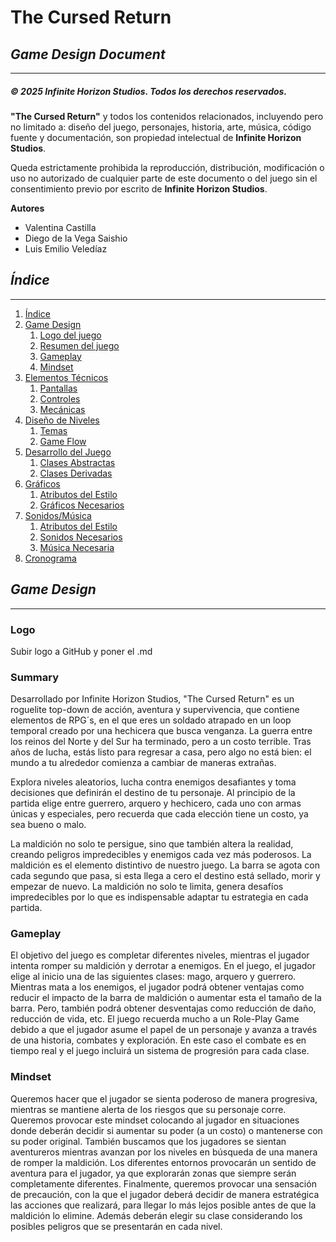 # **The Cursed Return**

## _Game Design Document_

---

##### **© 2025 Infinite Horizon Studios. Todos los derechos reservados.**

**"The Cursed Return"** y todos los contenidos relacionados, incluyendo pero no limitado a: diseño del juego, personajes, historia, arte, música, código fuente y documentación, son propiedad intelectual de **Infinite Horizon Studios**.

Queda estrictamente prohibida la reproducción, distribución, modificación o uso no autorizado de cualquier parte de este documento o del juego sin el consentimiento previo por escrito de **Infinite Horizon Studios**.

**Autores**
- Valentina Castilla
- Diego de la Vega Saishio
- Luis Emilio Veledíaz

##
## _Índice_

---

1. [Índice](#index)
2. [Game Design](#game-design)
    1. [Logo del juego](#logo)
    2. [Resumen del juego](#summary)
    3. [Gameplay](#gameplay)
    4. [Mindset](#mindset)
3. [Elementos Técnicos](#technical)
    1. [Pantallas](#screens)
    2. [Controles](#controls)
    3. [Mecánicas](#mechanics)
4. [Diseño de Niveles](#level-design)
    1. [Temas](#themes)
    2. [Game Flow](#game-flow)
5. [Desarrollo del Juego](#development)
    1. [Clases Abstractas](#abstract-classes--components)
    2. [Clases Derivadas](#derived-classes--component-compositions)
6. [Gráficos](#graphics)
    1. [Atributos del Estilo](#style-attributes)
    2. [Gráficos Necesarios](#graphics-needed)
7. [Sonidos/Música](#soundsmusic)
    1. [Atributos del Estilo](#style-attributes-1)
    2. [Sonidos Necesarios](#sounds-needed)
    3. [Música Necesaria](#music-needed)
8. [Cronograma](#schedule)

## _Game Design_

---

### **Logo**

Subir logo a GitHub y poner el .md

### **Summary**

Desarrollado por Infinite Horizon Studios, "The Cursed Return" es un roguelite top-down de acción, aventura y supervivencia, que contiene elementos de RPG´s, en el que eres un soldado atrapado en un loop temporal creado por una hechicera que busca venganza. La guerra entre los reinos del Norte y del Sur ha terminado, pero a un costo terrible. Tras años de lucha, estás listo para regresar a casa, pero algo no está bien: el mundo a tu alrededor comienza a cambiar de maneras extrañas. 

Explora niveles aleatorios, lucha contra enemigos desafiantes y toma decisiones que definirán el destino de tu personaje. Al principio de la partida elige entre guerrero, arquero y hechicero, cada uno con armas únicas y especiales, pero recuerda que cada elección tiene un costo, ya sea bueno o malo. 

La maldición no solo te persigue, sino que también altera la realidad, creando peligros impredecibles y enemigos cada vez más poderosos. La maldición es el elemento distintivo de nuestro juego. La barra se agota con cada segundo que pasa, si esta llega a cero el destino está sellado, morir y empezar de nuevo. La maldición no solo te limita, genera desafíos impredecibles por lo que es indispensable adaptar tu estrategia en cada partida.

### **Gameplay**

El objetivo del juego es completar diferentes niveles, mientras el jugador intenta romper su maldición y derrotar a enemigos. En el juego, el jugador elige al inicio una de las siguientes clases: mago, arquero y guerrero. Mientras mata a los enemigos, el jugador podrá obtener ventajas como reducir el impacto de la barra de maldición o aumentar esta el tamaño de la barra. Pero, también podrá obtener desventajas como reducción de daño, reducción de vida, etc. El juego recuerda mucho a un Role-Play Game debido a que el jugador asume el papel de un personaje y avanza a través de una historia, combates y exploración. En este caso el combate es en tiempo real y el juego incluirá un sistema de progresión para cada clase.

### **Mindset**

Queremos hacer que el jugador se sienta poderoso de manera progresiva, mientras se mantiene alerta de los riesgos que su personaje corre. Queremos provocar este mindset colocando al jugador en situaciones donde deberán decidir si aumentar su poder (a un costo) o mantenerse con su poder original.
También buscamos que los jugadores se sientan aventureros mientras avanzan por los niveles en búsqueda de una manera de romper la maldición. Los diferentes entornos provocarán un sentido de aventura para el jugador, ya que explorarán zonas que siempre serán completamente diferentes.
Finalmente, queremos provocar una sensación de precaución, con la que el jugador deberá decidir de manera estratégica las acciones que realizará, para llegar lo más lejos posible antes de que la maldición lo elimine. Además deberán elegir su clase considerando los posibles peligros que se presentarán en cada nivel.
